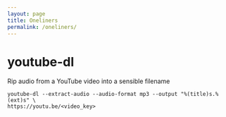 ```yaml
---
layout: page
title: Oneliners
permalink: /oneliners/
---
```


# youtube-dl

Rip audio from a YouTube video into a sensible filename
```
youtube-dl --extract-audio --audio-format mp3 --output "%(title)s.%(ext)s" \
https://youtu.be/<video_key>
```